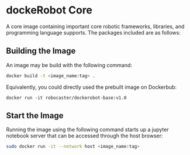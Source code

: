 # dockeRobot Core

A core image containing important core robotic frameworks, libraries, and programming language supports. The packages included are as follows:

## Building the Image
An image may be build with the following command:

```bash
docker build -t <image_name:tag> .
```
Equivalently, you could directly used the prebuilt image on Dockerbub:

```
docker run -it robocaster/dockerobot-base:v1.0
```

## Start the Image

Running the image using the following command starts up a jupyter notebook server that can be accessed through the host browser:

```bash
sudo docker run -it --network host <image_name:tag>
```
